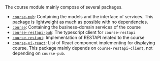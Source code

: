 The course module mainly compose of several packages.
- [`course-pub`](./course.md): Containing the models and the interface of services. This package is lightweight as much as possible with no dependencies.
- [`course`](./course.md): Containing the business-domain services of the course
- [`course-restapi-pub`](./courseRestAPI.md): The typescript client for `course-restapi`
- [`course-restapi`](./courseRestAPI.md): Implementation of RESTAPI related to the course
- [`course-ui-react`](./courseReact/index.md): List of React component implementing for displaying course. This package mainly depends on `course-restapi-client`, not depending on `course-pub`.
